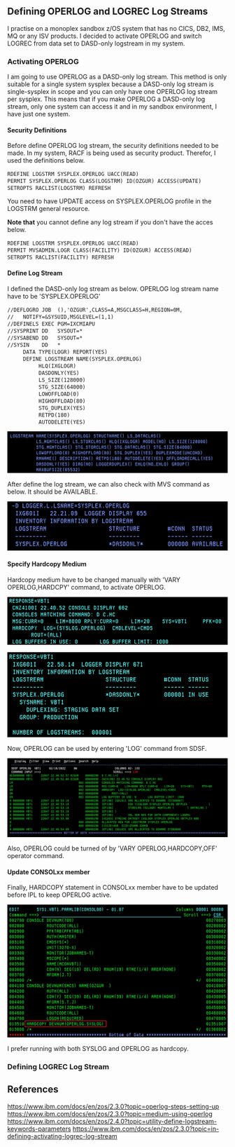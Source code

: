 ## Defining OPERLOG and LOGREC Log Streams

I practise on a monoplex sandbox z/OS system that has no CICS, DB2, IMS, MQ or any ISV products. I decided to activate OPERLOG and switch LOGREC from data set to DASD-only logstream in my system. 

### Activating OPERLOG

I am going to use OPERLOG as a DASD-only log stream. This method is only suitable for a single system sysplex because a DASD-only log stream is single-sysplex in scope and you can only have one OPERLOG log stream per sysplex. This means that if you make OPERLOG a DASD-only log stream, only one system can access it and in my sandbox environment, I have just one system. 

#### Security Definitions

Before define OPERLOG log stream, the security definitions needed to be made. In my system, RACF is being used as security product. Therefor, I used the definitions below.

    RDEFINE LOGSTRM SYSPLEX.OPERLOG UACC(READ)
    PERMIT SYSPLEX.OPERLOG CLASS(LOGSTRM) ID(OZGUR) ACCESS(UPDATE)
    SETROPTS RACLIST(LOGSTRM) REFRESH  

You need to have UPDATE access on SYSPLEX.OPERLOG profile in the LOGSTRM general resource. 

**Note that** you cannot define any log stream if you don't have the acces below.

    RDEFINE LOGSTRM SYSPLEX.OPERLOG UACC(READ)
    PERMIT MVSADMIN.LOGR CLASS(FACILITY) ID(OZGUR) ACCESS(READ)
    SETROPTS RACLIST(FACILITY) REFRESH  
           
#### Define Log Stream

I defined the DASD-only log stream as below. OPERLOG log stream name have to be 'SYSPLEX.OPERLOG'

    //DEFLOGRO JOB  (),'OZGUR',CLASS=A,MSGCLASS=H,REGION=0M,
    //   NOTIFY=&SYSUID,MSGLEVEL=(1,1)             
    //DEFINELS EXEC PGM=IXCMIAPU                   
    //SYSPRINT DD   SYSOUT=*                       
    //SYSABEND DD   SYSOUT=*                       
    //SYSIN    DD   *                              
         DATA TYPE(LOGR) REPORT(YES)               
         DEFINE LOGSTREAM NAME(SYSPLEX.OPERLOG)    
              HLQ(IXGLOGR)                         
              DASDONLY(YES)                        
              LS_SIZE(128000)                      
              STG_SIZE(64000)                      
              LOWOFFLOAD(0)                        
              HIGHOFFLOAD(80)                      
              STG_DUPLEX(YES)                      
              RETPD(180)                           
              AUTODELETE(YES)  

![Screenshot](https://github.com/ozgurhepsag/Basic-z-OS-Utilities-and-Practices/blob/main/Define%20OPERLOG%20and%20LOGREC%20Log%20Streams/Images/OPERLOG%20log%20stream.png)

After define the log stream, we can also check with MVS command as below. It should be AVAILABLE.

![Screenshot](https://github.com/ozgurhepsag/Basic-z-OS-Utilities-and-Practices/blob/main/Define%20OPERLOG%20and%20LOGREC%20Log%20Streams/Images/D%20LOGGER%20Operlog.png)

#### Specify Hardcopy Medium

Hardcopy medium have to be changed manually with 'VARY OPERLOG,HARDCPY' command, to activate OPERLOG.

![Screenshot](https://github.com/ozgurhepsag/Basic-z-OS-Utilities-and-Practices/blob/main/Define%20OPERLOG%20and%20LOGREC%20Log%20Streams/Images/v%20operlog%2Chardcpy.png)

![Screenshot](https://github.com/ozgurhepsag/Basic-z-OS-Utilities-and-Practices/blob/main/Define%20OPERLOG%20and%20LOGREC%20Log%20Streams/Images/D%20LOGGER%20Operlog%202.png)

Now, OPERLOG can be used by entering 'LOG' command from SDSF.

![Screenshot](https://github.com/ozgurhepsag/Basic-z-OS-Utilities-and-Practices/blob/main/Define%20OPERLOG%20and%20LOGREC%20Log%20Streams/Images/OPERLOG.png)

Also, OPERLOG could be turned of by 'VARY OPERLOG,HARDCOPY,OFF' operator command.

#### Update CONSOLxx member

Finally, HARDCOPY statement in CONSOLxx member have to be updated before IPL to keep OPERLOG active.

![Screenshot](https://github.com/ozgurhepsag/Basic-z-OS-Utilities-and-Practices/blob/main/Define%20OPERLOG%20and%20LOGREC%20Log%20Streams/Images/CONSOL00.png)

I prefer running with both SYSLOG and OPERLOG as hardcopy.

### Defining LOGREC Log Stream


## References

https://www.ibm.com/docs/en/zos/2.3.0?topic=operlog-steps-setting-up
https://www.ibm.com/docs/en/zos/2.3.0?topic=medium-using-operlog
https://www.ibm.com/docs/en/zos/2.4.0?topic=utility-define-logstream-keywords-parameters
https://www.ibm.com/docs/en/zos/2.3.0?topic=in-defining-activating-logrec-log-stream
